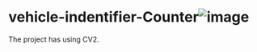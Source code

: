 # vehicle-indentifier-Counter![image](https://user-images.githubusercontent.com/91009498/161244262-f073e655-20f7-4a5d-b274-b42d4ea33180.png)
The project has using CV2.
